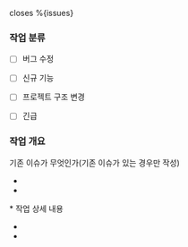 closes %{issues}
### 작업 분류

- [ ] 버그 수정
- [ ] 신규 기능
- [ ] 프로젝트 구조 변경
- [ ] 긴급


### 작업 개요

기존 이슈가 무엇인가(기존 이슈가 있는 경우만 작성)

- 
- 

\* 작업 상세 내용

- 
- 
